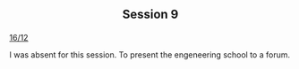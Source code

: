 ## <p align=center> Session 9
<ins>16/12</ins>

I was absent for this session.
To present the engeneering school to a forum.